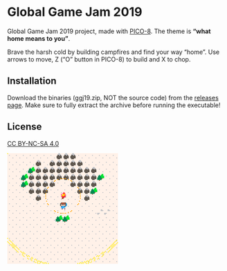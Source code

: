 # Global Game Jam 2019

Global Game Jam 2019 project, made with [PICO-8](https://www.lexaloffle.com/pico-8.php).
The theme is **“what home means to you”**.

Brave the harsh cold by building campfires and find your way “home”.
Use arrows to move, Z (“O” button in PICO-8) to build and X to chop.

## Installation

Download the binaries (ggj19.zip, NOT the source code) from the [releases page](https://github.com/majorcob/ggj19/releases).
Make sure to fully extract the archive before running the executable!

## License

[CC BY-NC-SA 4.0](https://creativecommons.org/licenses/by-nc-sa/4.0/)

![Preview](preview.gif)
